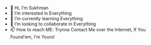 - 👋 Hi, I’m Sukhman
- 👀 I’m interested in Everything
- 🌱 I’m currently learning Everything
- 💞️ I’m looking to collaborate in Everything
- 📫 How to reach ME: Trynna Contact Me over the Internet, If You Found'em, I'm Yours!

<!--
Sukhman369/Sukhman369 is a ✨ special ✨ repository because its `README.md` (this file) appears on your GitHub profile.
You can click the Preview link to take a look at your changes.
--->
